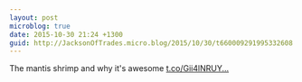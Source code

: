 ```yaml
---
layout: post
microblog: true
date: 2015-10-30 21:24 +1300
guid: http://JacksonOfTrades.micro.blog/2015/10/30/t660009291995332608.html
---
```

The mantis shrimp and why it's awesome [t.co/Gii4lNRUY...](https://t.co/Gii4lNRUYe)
